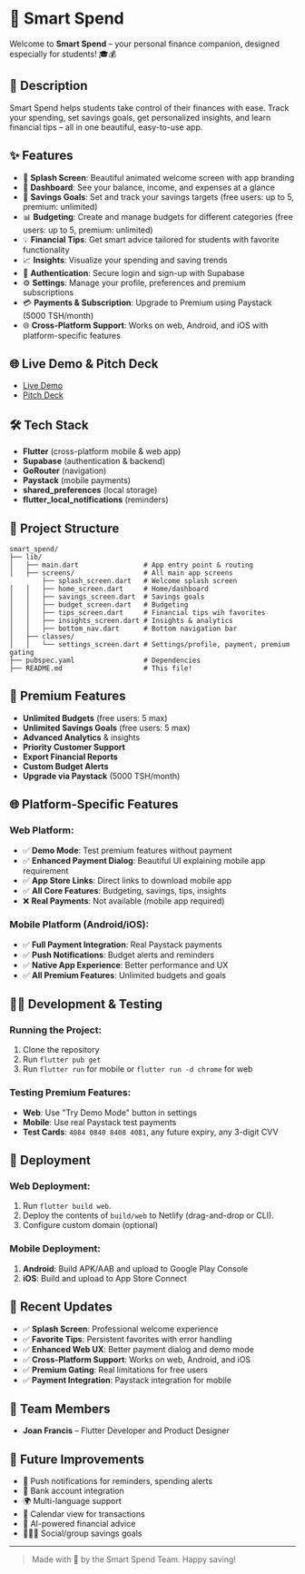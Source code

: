 # 💸 Smart Spend

Welcome to **Smart Spend** – your personal finance companion, designed especially for students! 🎓💰

## 🚀 Description
Smart Spend helps students take control of their finances with ease. Track your spending, set savings goals, get personalized insights, and learn financial tips – all in one beautiful, easy-to-use app.

## ✨ Features
- 🎨 **Splash Screen**: Beautiful animated welcome screen with app branding
- 👛 **Dashboard**: See your balance, income, and expenses at a glance
- 🏦 **Savings Goals**: Set and track your savings targets (free users: up to 5, premium: unlimited)
- 📊 **Budgeting**: Create and manage budgets for different categories (free users: up to 5, premium: unlimited)
- 💡 **Financial Tips**: Get smart advice tailored for students with favorite functionality
- 📈 **Insights**: Visualize your spending and saving trends
- 🔐 **Authentication**: Secure login and sign-up with Supabase
- ⚙️ **Settings**: Manage your profile, preferences and premium subscriptions
- 💳 **Payments & Subscription**: Upgrade to Premium using Paystack (5000 TSH/month)
- 🌐 **Cross-Platform Support**: Works on web, Android, and iOS with platform-specific features
  
## 🌐 Live Demo & Pitch Deck
- [Live Demo](https://smart-spend-4a8e71.netlify.app/)
- [Pitch Deck](https://www.canva.com/design/DAGoRO_1YTg/4dHndUmDcq7JHRx55GWkCg/edit?utm_content=DAGoRO_1YTg&utm_campaign=designshare&utm_medium=link2&utm_source=sharebutton)

## 🛠️ Tech Stack
- **Flutter** (cross-platform mobile & web app)
- **Supabase** (authentication & backend)
- **GoRouter** (navigation)
- **Paystack** (mobile payments)
- **shared_preferences** (local storage)
- **flutter_local_notifications** (reminders)
  
## 📁 Project Structure
```
smart_spend/
├── lib/
│   ├── main.dart                # App entry point & routing
│   ├── screens/                 # All main app screens
        ├── splash_screen.dart   # Welcome splash screen
│   │   ├── home_screen.dart     # Home/dashboard
│   │   ├── savings_screen.dart  # Savings goals
│   │   ├── budget_screen.dart   # Budgeting
│   │   ├── tips_screen.dart     # Financial tips wih favorites
│   │   ├── insights_screen.dart # Insights & analytics
│   │   ├── bottom_nav.dart      # Bottom navigation bar
│   ├── classes/
│   │   └── settings_screen.dart # Settings/profile, payment, premium gating
├── pubspec.yaml                 # Dependencies
├── README.md                    # This file!
```

## 💎 Premium Features
- **Unlimited Budgets** (free users: 5 max)
- **Unlimited Savings Goals** (free users: 5 max)
- **Advanced Analytics** & insights
- **Priority Customer Support**
- **Export Financial Reports**
- **Custom Budget Alerts**
- **Upgrade via Paystack** (5000 TSH/month)

## 🌐 Platform-Specific Features

### **Web Platform:**
- ✅ **Demo Mode**: Test premium features without payment
- ✅ **Enhanced Payment Dialog**: Beautiful UI explaining mobile app requirement
- ✅ **App Store Links**: Direct links to download mobile app
- ✅ **All Core Features**: Budgeting, savings, tips, insights
- ❌ **Real Payments**: Not available (mobile app required)

### **Mobile Platform (Android/iOS):**
- ✅ **Full Payment Integration**: Real Paystack payments
- ✅ **Push Notifications**: Budget alerts and reminders
- ✅ **Native App Experience**: Better performance and UX
- ✅ **All Premium Features**: Unlimited budgets and goals

## 🧑‍💻 Development & Testing

### **Running the Project:**
1. Clone the repository
2. Run `flutter pub get`
3. Run `flutter run` for mobile or `flutter run -d chrome` for web

### **Testing Premium Features:**
- **Web**: Use "Try Demo Mode" button in settings
- **Mobile**: Use real Paystack test payments
- **Test Cards**: `4084 0840 8408 4081`, any future expiry, any 3-digit CVV

## 🚀 Deployment

 ### **Web Deployment:**
  1. Run `flutter build web`.
  2. Deploy the contents of `build/web` to Netlify (drag-and-drop or CLI).
  3. Configure custom domain (optional)
     
 ### **Mobile Deployment:**
  1. **Android**: Build APK/AAB and upload to Google Play Console
  2. **iOS**: Build and upload to App Store Connect

## 🔧 Recent Updates

- ✅ **Splash Screen**: Professional welcome experience
- ✅ **Favorite Tips**: Persistent favorites with error handling
- ✅ **Enhanced Web UX**: Better payment dialog and demo mode
- ✅ **Cross-Platform Support**: Works on web, Android, and iOS
- ✅ **Premium Gating**: Real limitations for free users
- ✅ **Payment Integration**: Paystack integration for mobile

## 👥 Team Members
- **Joan Francis** – Flutter Developer and Product Designer

## 🌱 Future Improvements
- 📱 Push notifications for reminders, spending alerts
- 🏦 Bank account integration
- 🌍 Multi-language support
- 📅 Calendar view for transactions
- 🤖 AI-powered financial advice
- 🧑‍🤝‍🧑 Social/group savings goals

---

> Made with 💚 by the Smart Spend Team. Happy saving!